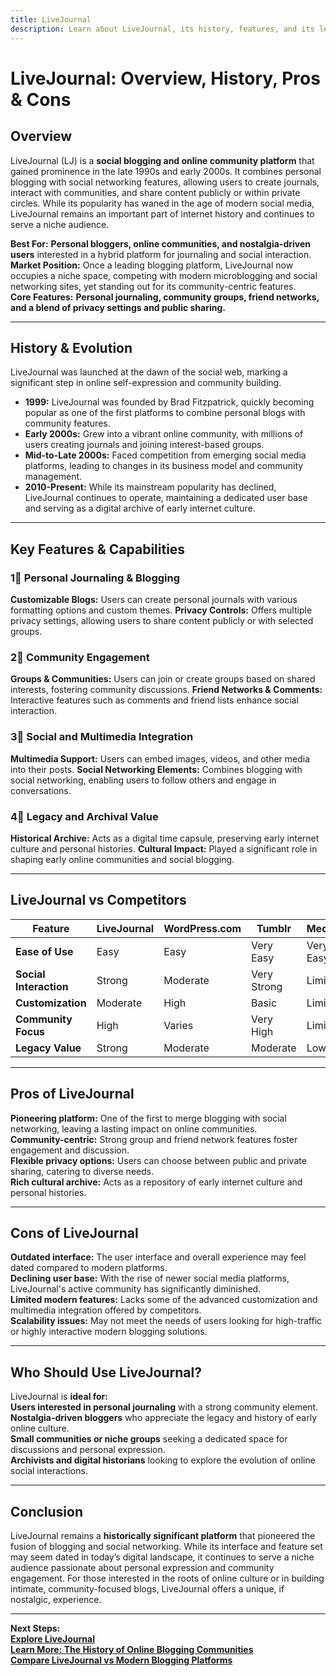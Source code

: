 ```yaml
---
title: LiveJournal
description: Learn about LiveJournal, its history, features, and its legacy as a social blogging platform.
---
```


# **LiveJournal: Overview, History, Pros & Cons**

## **Overview**  
LiveJournal (LJ) is a **social blogging and online community platform** that gained prominence in the late 1990s and early 2000s. It combines personal blogging with social networking features, allowing users to create journals, interact with communities, and share content publicly or within private circles. While its popularity has waned in the age of modern social media, LiveJournal remains an important part of internet history and continues to serve a niche audience.

 **Best For:** **Personal bloggers, online communities, and nostalgia-driven users** interested in a hybrid platform for journaling and social interaction.  
 **Market Position:** Once a leading blogging platform, LiveJournal now occupies a niche space, competing with modern microblogging and social networking sites, yet standing out for its community-centric features.  
 **Core Features:** **Personal journaling, community groups, friend networks, and a blend of privacy settings and public sharing.**

---

## **History & Evolution**  
LiveJournal was launched at the dawn of the social web, marking a significant step in online self-expression and community building.

- **1999:** LiveJournal was founded by Brad Fitzpatrick, quickly becoming popular as one of the first platforms to combine personal blogs with community features.
- **Early 2000s:** Grew into a vibrant online community, with millions of users creating journals and joining interest-based groups.
- **Mid-to-Late 2000s:** Faced competition from emerging social media platforms, leading to changes in its business model and community management.
- **2010-Present:** While its mainstream popularity has declined, LiveJournal continues to operate, maintaining a dedicated user base and serving as a digital archive of early internet culture.

---

## **Key Features & Capabilities**

### **1⃣ Personal Journaling & Blogging**
 **Customizable Blogs:** Users can create personal journals with various formatting options and custom themes.
 **Privacy Controls:** Offers multiple privacy settings, allowing users to share content publicly or with selected groups.

### **2⃣ Community Engagement**
 **Groups & Communities:** Users can join or create groups based on shared interests, fostering community discussions.
 **Friend Networks & Comments:** Interactive features such as comments and friend lists enhance social interaction.

### **3⃣ Social and Multimedia Integration**
 **Multimedia Support:** Users can embed images, videos, and other media into their posts.
 **Social Networking Elements:** Combines blogging with social networking, enabling users to follow others and engage in conversations.

### **4⃣ Legacy and Archival Value**
 **Historical Archive:** Acts as a digital time capsule, preserving early internet culture and personal histories.
 **Cultural Impact:** Played a significant role in shaping early online communities and social blogging.

---

## **LiveJournal vs Competitors**

| Feature                 | LiveJournal        | WordPress.com      | Tumblr             | Medium            |
|-------------------------|--------------------|--------------------|--------------------|-------------------|
| **Ease of Use**         |  Easy            |  Easy            |  Very Easy       |  Very Easy      |
| **Social Interaction**  |  Strong          |  Moderate        |  Very Strong     |  Limited        |
| **Customization**       |  Moderate        |  High            |  Basic           |  Limited        |
| **Community Focus**     |  High            |  Varies          |  Very High       |  Limited        |
| **Legacy Value**        |  Strong          |  Moderate        |  Moderate        |  Low            |

---

## **Pros of LiveJournal**  
 **Pioneering platform:** One of the first to merge blogging with social networking, leaving a lasting impact on online communities.  
 **Community-centric:** Strong group and friend network features foster engagement and discussion.  
 **Flexible privacy options:** Users can choose between public and private sharing, catering to diverse needs.  
 **Rich cultural archive:** Acts as a repository of early internet culture and personal histories.

---

## **Cons of LiveJournal**  
 **Outdated interface:** The user interface and overall experience may feel dated compared to modern platforms.  
 **Declining user base:** With the rise of newer social media platforms, LiveJournal's active community has significantly diminished.  
 **Limited modern features:** Lacks some of the advanced customization and multimedia integration offered by competitors.  
 **Scalability issues:** May not meet the needs of users looking for high-traffic or highly interactive modern blogging solutions.

---

## **Who Should Use LiveJournal?**  
LiveJournal is **ideal for:**  
 **Users interested in personal journaling** with a strong community element.  
 **Nostalgia-driven bloggers** who appreciate the legacy and history of early online culture.  
 **Small communities or niche groups** seeking a dedicated space for discussions and personal expression.  
 **Archivists and digital historians** looking to explore the evolution of online social interactions.

---

## **Conclusion**  
LiveJournal remains a **historically significant platform** that pioneered the fusion of blogging and social networking. While its interface and feature set may seem dated in today’s digital landscape, it continues to serve a niche audience passionate about personal expression and community engagement. For those interested in the roots of online culture or in building intimate, community-focused blogs, LiveJournal offers a unique, if nostalgic, experience.

---

 **Next Steps:**  
 **[Explore LiveJournal](https://www.livejournal.com/)**  
 **[Learn More: The History of Online Blogging Communities](#)**  
 **[Compare LiveJournal vs Modern Blogging Platforms](#)**
